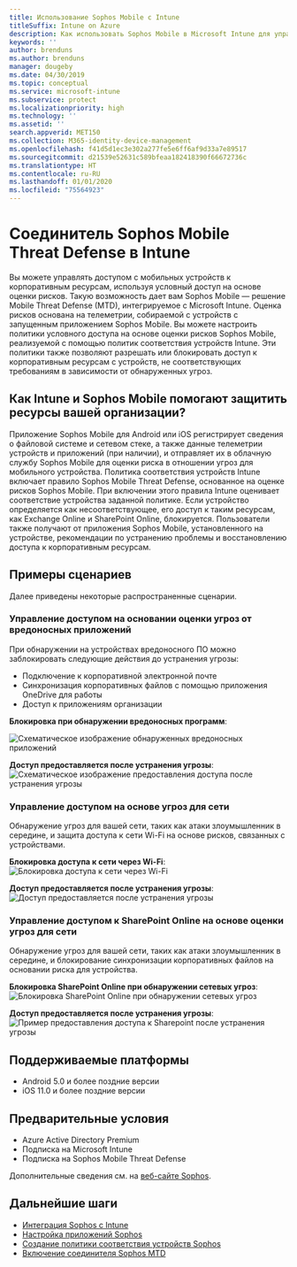 ```yaml
---
title: Использование Sophos Mobile с Intune
titleSuffix: Intune on Azure
description: Как использовать Sophos Mobile в Microsoft Intune для управления доступом к корпоративным ресурсам с мобильных устройств.
keywords: ''
author: brenduns
ms.author: brenduns
manager: dougeby
ms.date: 04/30/2019
ms.topic: conceptual
ms.service: microsoft-intune
ms.subservice: protect
ms.localizationpriority: high
ms.technology: ''
ms.assetid: ''
search.appverid: MET150
ms.collection: M365-identity-device-management
ms.openlocfilehash: f41d5d1ec3e302a277fe5e6ff6af9d33a7e89517
ms.sourcegitcommit: d21539e52631c589bfeaa182418390f66672736c
ms.translationtype: HT
ms.contentlocale: ru-RU
ms.lasthandoff: 01/01/2020
ms.locfileid: "75564923"
---
```

# <a name="sophos-mobile-threat-defense-connector-with-intune"></a>Соединитель Sophos Mobile Threat Defense в Intune
Вы можете управлять доступом с мобильных устройств к корпоративным ресурсам, используя условный доступ на основе оценки рисков. Такую возможность дает вам Sophos Mobile — решение Mobile Threat Defense (MTD), интегрируемое с Microsoft Intune. Оценка рисков основана на телеметрии, собираемой с устройств с запущенным приложением Sophos Mobile.
Вы можете настроить политики условного доступа на основе оценки рисков Sophos Mobile, реализуемой с помощью политик соответствия устройств Intune. Эти политики также позволяют разрешать или блокировать доступ к корпоративным ресурсам с устройств, не соответствующих требованиям в зависимости от обнаруженных угроз.

## <a name="how-do-intune-and-sophos-mobile-help-protect-your-company-resources"></a>Как Intune и Sophos Mobile помогают защитить ресурсы вашей организации?
Приложение Sophos Mobile для Android или iOS регистрирует сведения о файловой системе и сетевом стеке, а также данные телеметрии устройств и приложений (при наличии), и отправляет их в облачную службу Sophos Mobile для оценки риска в отношении угроз для мобильного устройства.
Политика соответствия устройств Intune включает правило Sophos Mobile Threat Defense, основанное на оценке рисков Sophos Mobile. При включении этого правила Intune оценивает соответствие устройства заданной политике. Если устройство определяется как несоответствующее, его доступ к таким ресурсам, как Exchange Online и SharePoint Online, блокируется. Пользователи также получают от приложения Sophos Mobile, установленного на устройстве, рекомендации по устранению проблемы и восстановлению доступа к корпоративным ресурсам.  

## <a name="sample-scenarios"></a>Примеры сценариев
Далее приведены некоторые распространенные сценарии.  
### <a name="control-access-based-on-threats-from-malicious-apps"></a>Управление доступом на основании оценки угроз от вредоносных приложений
При обнаружении на устройствах вредоносного ПО можно заблокировать следующие действия до устранения угрозы:
- Подключение к корпоративной электронной почте
- Синхронизация корпоративных файлов с помощью приложения OneDrive для работы
- Доступ к приложениям организации

**Блокировка при обнаружении вредоносных программ**:
 
![Схематическое изображение обнаруженных вредоносных приложений](./media/sophos-mtd-connector/sophos_malicious_apps_blocked.png)  

**Доступ предоставляется после устранения угрозы**:  
![Схематическое изображение предоставления доступа после устранения угрозы](./media/sophos-mtd-connector/sophos_malicious_apps_unblocked.png)

### <a name="control-access-based-on-threat-to-network"></a>Управление доступом на основе угроз для сети  
Обнаружение угроз для вашей сети, таких как атаки злоумышленник в середине, и защита доступа к сети Wi-Fi на основе рисков, связанных с устройствами.  

**Блокировка доступа к сети через Wi-Fi**:  
![Блокировка доступа к сети через Wi-Fi](./media/sophos-mtd-connector/sophos_network_wifi_blocked.png)

**Доступ предоставляется после устранения угрозы**:   
![Доступ предоставляется после устранения угрозы](./media/sophos-mtd-connector/sophos_network_wifi_unblocked.png)  

### <a name="control-access-to-sharepoint-online-based-on-threat-to-network"></a>Управление доступом к SharePoint Online на основе оценки угроз для сети  
Обнаружение угроз для вашей сети, таких как атаки злоумышленник в середине, и блокирование синхронизации корпоративных файлов на основании риска для устройства.  

**Блокировка SharePoint Online при обнаружении сетевых угроз**:   
![Блокировка SharePoint Online при обнаружении сетевых угроз](./media/sophos-mtd-connector/sophos_network_spo_blocked.png)  

**Доступ предоставляется после устранения угрозы**:  
![Пример предоставления доступа к Sharepoint после устранения угрозы](./media/sophos-mtd-connector/sophos_network_spo_unblocked.png)  

## <a name="supported-platforms"></a>Поддерживаемые платформы  
- Android 5.0 и более поздние версии
- iOS 11.0 и более поздние версии

## <a name="prerequisites"></a>Предварительные условия  
- Azure Active Directory Premium
- Подписка на Microsoft Intune 
- Подписка на Sophos Mobile Threat Defense

Дополнительные сведения см. на [веб-сайте Sophos](https://www.sophos.com/en-us/products/mobile-control.aspx).

## <a name="next-steps"></a>Дальнейшие шаги  
- [Интеграция Sophos с Intune](sophos-mtd-connector-integration.md)
- [Настройка приложений Sophos](mtd-apps-ios-app-configuration-policy-add-assign.md)
- [Создание политики соответствия устройств Sophos](mtd-device-compliance-policy-create.md)
- [Включение соединителя Sophos MTD](mtd-connector-enable.md)

